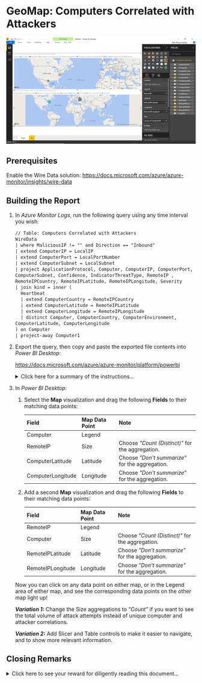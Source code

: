 # GeoMap: Computers Correlated with Attackers

![alt text](images/GeoMap%20-%20Computers%20Correlated%20with%20Attackers.PNG "Computers & Attackers")

## Prerequisites

Enable the Wire Data solution: <https://docs.microsoft.com/azure/azure-monitor/insights/wire-data>

## Building the Report

1. In *Azure Monitor Logs*, run the following query using any time interval you wish:

   ```
   // Table: Computers Correlated with Attackers
   WireData
   | where MaliciousIP != "" and Direction == "Inbound"
   | extend ComputerIP = LocalIP
   | extend ComputerPort = LocalPortNumber
   | extend ComputerSubnet = LocalSubnet
   | project ApplicationProtocol, Computer, ComputerIP, ComputerPort, ComputerSubnet, Confidence, IndicatorThreatType, RemoteIP , RemoteIPCountry, RemoteIPLatitude, RemoteIPLongitude, Severity
   | join kind = inner (
     Heartbeat
     | extend ComputerCountry = RemoteIPCountry
     | extend ComputerLatitude = RemoteIPLatitude
     | extend ComputerLongitude = RemoteIPLongitude
     | distinct Computer, ComputerCountry, ComputerEnvironment, ComputerLatitude, ComputerLongitude
   ) on Computer
   | project-away Computer1
   ```

2. Export the query, then copy and paste the exported file contents into *Power BI Desktop*:

   <https://docs.microsoft.com/azure/azure-monitor/platform/powerbi>

   <details>

   <summary>Click here for a summary of the instructions...</summary>

   <p>

   In *Azure Monitor Logs*:

   1. After running a query, in the menu bar select **Export > Power BI Query (M)** to generate a "PowerBIQuery.txt" file.

   2. Open the "PowerBIQuery.txt" text file and copy its contents.

   In *Power BI Desktop*:

   1. In the top menu bar click on the **Get Data** button and choose **Blank Query** to open the *Query Editor* window.

   2. In the *Query Editor* window, from the top menu bar select **Advanced Editor**.

   3. In the *Advanced Editor* window paste the contents of the exported file into the query and click **Done**. You may be prompted for credentials to connect to Azure.

   4. Type in a descriptive name for the query if you wish, then click **Close and Apply** to add the dataset to the report.

   </p>

   </details>

3. In *Power BI Desktop*:

   1. Select the **Map** visualization and drag the following **Fields** to their matching data points:

      | Field | Map Data Point | Note |
      | --- | --- | --- |
      | Computer | Legend | |
      | RemoteIP | Size | Choose *"Count (Distinct)"* for the aggregation. |
      | ComputerLatitude | Latitude | Choose *"Don't summarize"* for the aggregation. |
      | ComputerLongitude | Longitude | Choose *"Don't summarize"* for the aggregation. |

    2. Add a second **Map** visualization and drag the following **Fields** to their matching data points:

       | Field | Map Data Point | Note |
       | --- | --- | --- |
       | RemoteIP | Legend | |
       | Computer | Size | Choose *"Count (Distinct)"* for the aggregation. |
       | RemoteIPLatitude | Latitude | Choose *"Don't summarize"* for the aggregation. |
       | RemoteIPLongitude | Longitude | Choose *"Don't summarize"* for the aggregation. |

     Now you can click on any data point on either map, or in the Legend area of either map, and see the corresponding data points on the other map light up!

     ***Variation 1:*** Change the Size aggregations to *"Count"* if you want to see the total volume of attack attempts instead of unique computer and attacker correlations.

     ***Variation 2:*** Add Slicer and Table controls to make it easier to navigate, and to show more relevant information.

## Closing Remarks

<details>

<summary>Click here to see your reward for diligently reading this document...</summary>

<p>

Here is a shortcut for you!

The Power BI code below is an export of the query example run using a 24-hour time interval. Simply copy and paste the code into Power BI Desktop, then replace the 'WorkspaceID' placeholder in the API URL with a valid Workspace ID to which you have access and you can start creating your report.

```
let AnalyticsQuery =
let Source = Json.Document(Web.Contents("https://api.loganalytics.io/v1/workspaces/'WorkspaceID'/query", 
[Query=[#"query"="WireData
| where MaliciousIP != """" and Direction == ""Inbound""
| extend ComputerIP = LocalIP
| extend ComputerPort = LocalPortNumber
| extend ComputerSubnet = LocalSubnet
| project ApplicationProtocol, Computer, ComputerIP, ComputerPort, ComputerSubnet, Confidence, IndicatorThreatType, RemoteIP , RemoteIPCountry, RemoteIPLatitude, RemoteIPLongitude, Severity
| join kind = leftouter (
Heartbeat
| extend ComputerCountry = RemoteIPCountry 
| extend ComputerLatitude = RemoteIPLatitude 
| extend ComputerLongitude = RemoteIPLongitude 
| distinct Computer, ComputerCountry, ComputerEnvironment, ComputerLatitude, ComputerLongitude
) on Computer
| project-away Computer1
",#"x-ms-app"="OmsAnalyticsPBI",#"timespan"="P1D",#"prefer"="ai.response-thinning=true"],Timeout=#duration(0,0,4,0)])),
TypeMap = #table(
{ "AnalyticsTypes", "Type" }, 
{ 
{ "string",   Text.Type },
{ "int",      Int32.Type },
{ "long",     Int64.Type },
{ "real",     Double.Type },
{ "timespan", Duration.Type },
{ "datetime", DateTimeZone.Type },
{ "bool",     Logical.Type },
{ "guid",     Text.Type },
{ "dynamic",  Text.Type }
}),
DataTable = Source[tables]{0},
Columns = Table.FromRecords(DataTable[columns]),
ColumnsWithType = Table.Join(Columns, {"type"}, TypeMap , {"AnalyticsTypes"}),
Rows = Table.FromRows(DataTable[rows], Columns[name]), 
Table = Table.TransformColumnTypes(Rows, Table.ToList(ColumnsWithType, (c) => { c{0}, c{3}}))
in
Table
in AnalyticsQuery
```

</p>

</details>
